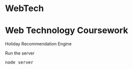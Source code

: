 # WebTech
<h1>Web Technology Coursework</h1
<h2>Holiday Recommendation Engine </h2>
<p>Run the server</p>
<pre>node server</pre>
